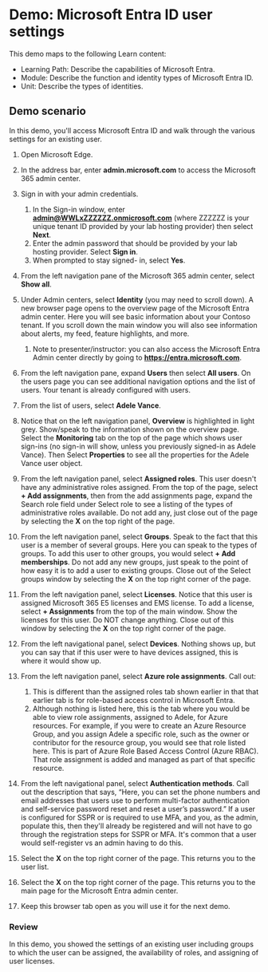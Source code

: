 <!---
---
Demo:
    Title: 'Explore Microsoft Entra ID User Settings'
    Learning Path/Module/Unit: 'Learning Path: Describe the capabilities of Microsoft Entra; Module 1: Describe the function and identity types of Microsoft Entra ID; Unit 3: Describe the Microsoft Entra identity types'
---
--->

# Demo: Microsoft Entra ID user settings

This demo maps to the following Learn content:

- Learning Path: Describe the capabilities of Microsoft Entra.
- Module: Describe the function and identity types of Microsoft Entra ID.
- Unit: Describe the types of identities.

## Demo scenario

In this demo, you'll access Microsoft Entra ID and walk through the various settings for an existing user.

1. Open Microsoft Edge.

1. In the address bar, enter **admin.microsoft.com** to access the Microsoft 365 admin center.

1. Sign in with your admin credentials.
    1. In the Sign-in window, enter **admin@WWLxZZZZZZ.onmicrosoft.com** (where ZZZZZZ is your unique tenant ID provided by your lab hosting provider) then select **Next**.
    1. Enter the admin password that should be provided by your lab hosting provider. Select **Sign in**.
    1. When prompted to stay signed- in, select **Yes**.

1. From the left navigation pane of the Microsoft 365 admin center, select **Show all**.

1. Under Admin centers, select **Identity** (you may need to scroll down).  A new browser page opens to the overview page of the Microsoft Entra admin center. Here you will see basic information about your Contoso tenant. If you scroll down the main window you will also see information about alerts, my feed, feature highlights, and more.  
    1. Note to presenter/instructor: you can also access the Microsoft Entra Admin center directly by going to **https://entra.microsoft.com**.

1. From the left navigation pane, expand **Users** then select **All users**.  On the users page you can see additional navigation options and the list of users. Your tenant is already configured with users.

1. From the list of users, select **Adele Vance**.

1. Notice that on the left navigation panel, **Overview** is highlighted in light grey.  Show/speak to the information shown on the overview page.  Select the **Monitoring** tab on the top of the page which shows user sign-ins (no sign-in will show, unless you previously signed-in as Adele Vance).  Then Select **Properties** to see all the properties for the Adele Vance user object.

1. From the left navigation panel, select **Assigned roles**.  This user doesn't have any administrative roles assigned.  From the top of the page, select **+ Add assignments**, then from the add assignments page, expand the Search role field under Select role to see a listing of the types of administrative roles available.  Do not add any, just close out of the page by selecting the **X** on the top right of the page.

1. From the left navigation panel, select **Groups**.  Speak to the fact that this user is a member of several groups.  Here you can speak to the types of groups.  To add this user to other groups, you would select **+ Add memberships**.  Do not add any new groups, just speak to the point of how easy it is to add a user to existing groups. Close out of the Select groups window by selecting the **X** on the top right corner of the page.

1. From the left navigation panel, select **Licenses**. Notice that this user is assigned Microsoft 365 E5 licenses and EMS license.  To add a license, select **+ Assignments** from the top of the main window.  Show the licenses for this user. Do NOT change anything.  Close out of this window by selecting the **X** on the top right corner of the page.

1. From the left navigational panel, select **Devices**.  Nothing shows up, but you can say that if this user were to have devices assigned, this is where it would show up.

1. From the left navigation panel, select **Azure role assignments**.  Call out:
    1. This is different than the assigned roles tab shown earlier in that that earlier tab is for role-based access control in Microsoft Entra.
    1. Although nothing is listed here, this is the tab where you would be able to view role assignments, assigned to Adele, for Azure resources. For example, if you were to create an Azure Resource Group, and you assign Adele a specific role, such as the owner or contributor for the resource group, you would see that role listed here. This is part of Azure Role Based Access Control (Azure RBAC). That role assignment is added and managed as part of that specific resource.

1. From the left navigational panel, select **Authentication methods**.  Call out the description that says, “Here, you can set the phone numbers and email addresses that users use to perform multi-factor authentication and self-service password reset and reset a user’s password.” If a user is configured for SSPR or is required to use MFA, and you, as the admin, populate this, then they'll already be registered and will not have to go through the registration steps for SSPR or MFA.  It's common that a user would self-register vs an admin having to do this.

1. Select the **X** on the top right corner of the page. This returns you to the user list.

1. Select the **X** on the top right corner of the page. This returns you to the main page for the Microsoft Entra admin center.

1. Keep this browser tab open as you will use it for the next demo.

### Review

In this demo, you showed the settings of an existing user including groups to which the user can be assigned, the availability of roles, and assigning of user licenses.
